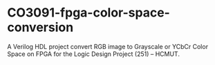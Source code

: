# CO3091-fpga-color-space-conversion
A Verilog HDL project convert RGB image to Grayscale or YCbCr Color Space on FPGA for the Logic Design Project (251) – HCMUT.
